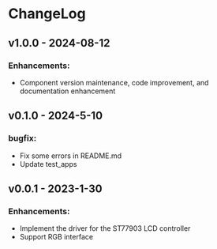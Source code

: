 # ChangeLog

## v1.0.0 - 2024-08-12

### Enhancements:

* Component version maintenance, code improvement, and documentation enhancement

## v0.1.0 - 2024-5-10

### bugfix:

* Fix some errors in README.md
* Update test_apps

## v0.0.1 - 2023-1-30

### Enhancements:

* Implement the driver for the ST77903 LCD controller
* Support RGB interface


